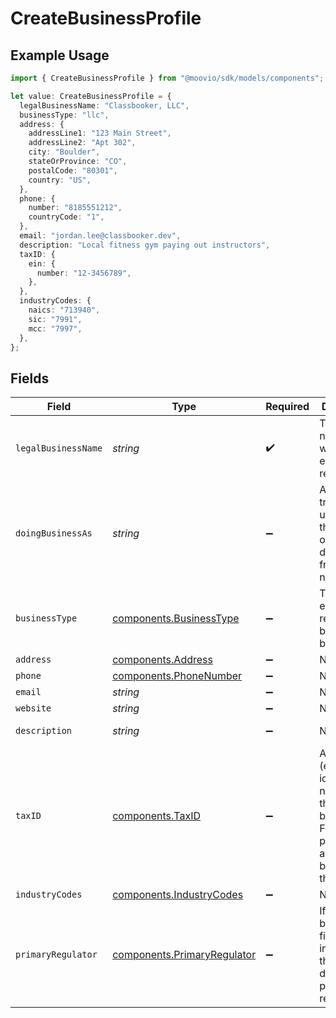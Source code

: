 # CreateBusinessProfile

## Example Usage

```typescript
import { CreateBusinessProfile } from "@moovio/sdk/models/components";

let value: CreateBusinessProfile = {
  legalBusinessName: "Classbooker, LLC",
  businessType: "llc",
  address: {
    addressLine1: "123 Main Street",
    addressLine2: "Apt 302",
    city: "Boulder",
    stateOrProvince: "CO",
    postalCode: "80301",
    country: "US",
  },
  phone: {
    number: "8185551212",
    countryCode: "1",
  },
  email: "jordan.lee@classbooker.dev",
  description: "Local fitness gym paying out instructors",
  taxID: {
    ein: {
      number: "12-3456789",
    },
  },
  industryCodes: {
    naics: "713940",
    sic: "7991",
    mcc: "7997",
  },
};
```

## Fields

| Field                                                                                                          | Type                                                                                                           | Required                                                                                                       | Description                                                                                                    | Example                                                                                                        |
| -------------------------------------------------------------------------------------------------------------- | -------------------------------------------------------------------------------------------------------------- | -------------------------------------------------------------------------------------------------------------- | -------------------------------------------------------------------------------------------------------------- | -------------------------------------------------------------------------------------------------------------- |
| `legalBusinessName`                                                                                            | *string*                                                                                                       | :heavy_check_mark:                                                                                             | The legal name under which the entity is registered.                                                           | Classbooker, LLC                                                                                               |
| `doingBusinessAs`                                                                                              | *string*                                                                                                       | :heavy_minus_sign:                                                                                             | A registered trade name under which the business operates, if different from its legal name.                   |                                                                                                                |
| `businessType`                                                                                                 | [components.BusinessType](../../models/components/businesstype.md)                                             | :heavy_minus_sign:                                                                                             | The type of entity represented by this business.                                                               | llc                                                                                                            |
| `address`                                                                                                      | [components.Address](../../models/components/address.md)                                                       | :heavy_minus_sign:                                                                                             | N/A                                                                                                            |                                                                                                                |
| `phone`                                                                                                        | [components.PhoneNumber](../../models/components/phonenumber.md)                                               | :heavy_minus_sign:                                                                                             | N/A                                                                                                            |                                                                                                                |
| `email`                                                                                                        | *string*                                                                                                       | :heavy_minus_sign:                                                                                             | N/A                                                                                                            | jordan.lee@classbooker.dev                                                                                     |
| `website`                                                                                                      | *string*                                                                                                       | :heavy_minus_sign:                                                                                             | N/A                                                                                                            |                                                                                                                |
| `description`                                                                                                  | *string*                                                                                                       | :heavy_minus_sign:                                                                                             | N/A                                                                                                            | Local fitness gym paying out instructors                                                                       |
| `taxID`                                                                                                        | [components.TaxID](../../models/components/taxid.md)                                                           | :heavy_minus_sign:                                                                                             | An EIN (employer identification number) for the business. For sole proprietors, an SSN can be used as the EIN. |                                                                                                                |
| `industryCodes`                                                                                                | [components.IndustryCodes](../../models/components/industrycodes.md)                                           | :heavy_minus_sign:                                                                                             | N/A                                                                                                            |                                                                                                                |
| `primaryRegulator`                                                                                             | [components.PrimaryRegulator](../../models/components/primaryregulator.md)                                     | :heavy_minus_sign:                                                                                             | If the business is a financial institution, this field describes its primary regulator.                        |                                                                                                                |